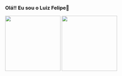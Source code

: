 ### Olá!! Eu sou o Luiz Felipe👋
<div>

<img height="180em" src="https://github-readme-stats.vercel.app/api?username=luizlipe&show_icons=true&theme=onedark" />


<img height="180em" src="https://github-readme-stats.vercel.app/api/top-langs/?username=luizlipe&layout=compact&theme=onedark" />

</div>
